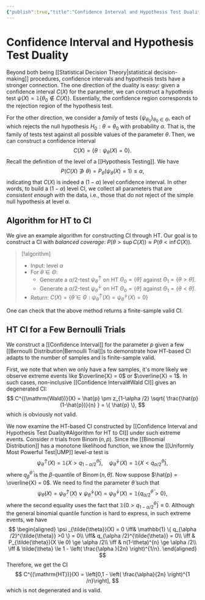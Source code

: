 ```yaml
---
{"publish":true,"title":"Confidence Interval and Hypothesis Test Duality","created":"2025-05-27T14:51:17","modified":"2025-05-31T23:12:33","cssclasses":"","state":"done","sup":["[[Statistics]]"],"alias":null,"type":"note","related":["[[Confidence Interval]]","[[Hypothesis Testing]]"]}
---
```



# Confidence Interval and Hypothesis Test Duality

Beyond both being [[Statistical Decision Theory\|statistical decision-making]] procedures, confidence intervals and hypothesis tests have a stronger connection.
The one direction of the duality is easy: given a confidence interval $C(X)$ for the parameter, we can construct a hypothesis test $\psi(X) = \mathbb{1}\{ \theta_{0} \not\in C(X) \}$. Essentially, the confidence region corresponds to the rejection region of the hypothesis test.

For the other direction, we consider a *family* of tests $\{ \psi _{\theta_{0}} \}_{\theta_{0}\in\Theta}$, each of which rejects the null hypothesis $H_0: \theta = \theta_{0}$ with probability $\alpha$. That is, the family of tests test against all possible values of the parameter $\theta$.
Then, we can construct a confidence interval
$$
C(X) = \{ \theta: \psi _{\theta}(X) = 0 \}.
$$
Recall the definition of the level of a [[Hypothesis Testing]]. We have
$$
P(C(X)\not\ni \theta ) = P_{\theta }(\psi _{\theta}(X) = 1) \le \alpha,
$$
indicating that $C(X)$ is indeed a $(1-\alpha )$ level confidence interval.
In other words, to build a $(1-\alpha)$ level CI, we collect all parameters that are *consistent enough* with the data, i.e., those that do not reject of the simple null hypothesis at level $\alpha$.

## Algorithm for HT to CI

We give an example algorithm for constructing CI through HT.
Our goal is to construct a CI with *balanced coverage*: $P(\theta> \sup C(X)) \approx  P(\theta < \inf C(X))$.

> [!algorithm]
> - Input: level $\alpha$
> - For $\tilde{\theta}\in\Theta$:
>     - Generate a $\alpha /2$-test $\psi ^{\uparrow}_{\tilde{\theta}}$ on HT $\Theta_{0}=\{ \tilde{\theta} \}$ against $\Theta_{1} = \{ \theta > \tilde{\theta} \}$.
>     - Generate a $\alpha /2$-test $\psi ^{\downarrow}_{\tilde{\theta}}$ on HT $\Theta_{0}=\{ \tilde{\theta} \}$ against $\Theta_{1} = \{ \theta < \tilde{\theta} \}$.
> - Return: $C(X) = \{ \tilde{\theta}\in\Theta : \psi ^{\uparrow}_{\tilde{\theta}}(X) = \psi ^{\downarrow}_{\tilde{\theta}}(X) = 0 \}$

One can check that the above method returns a finite-sample valid CI.

## HT CI for a Few Bernoulli Trials

We construct a [[Confidence Interval]] for the parameter $p$ given a few [[Bernoulli Distribution\|Bernoulli Trial]]s to demonstrate how HT-based CI adapts to the number of samples and is finite-sample valid.

First, we note that when we only have a few samples, it's more likely we observe extreme events like $\overline{X} = 0$ or $\overline{X} = 1$. In such cases, non-inclusive [[Confidence Interval#Wald CI]] gives an degenerated CI:
$$
C^{(\mathrm{Wald})}(X) = \hat{p} \pm z_{1-\alpha /2} \sqrt{ \frac{\hat{p}(1-\hat{p})}{n} } = \{ \hat{p} \},
$$
which is obviously not valid.

We now examine the HT-based CI constructed by [[Confidence Interval and Hypothesis Test Duality#Algorithm for HT to CI]] under such extreme events. Consider $n$ trials from $\operatorname{Binom}(n,p)$. Since the [[Binomial Distribution]] has a monotone likelihood function, we know the [[Uniformly Most Powerful Test\|UMP]] level-$\alpha$ test is
$$
\psi ^{\uparrow}_{\tilde{\theta}}(X) = \mathbb{1} \{ X > q_{1-\alpha /2}^{\tilde{\theta}} \}, \quad \psi ^{\downarrow}_{\tilde{\theta}}(X) = \mathbb{1} \{ X < q_{\alpha /2}^{\tilde{\theta}} \},
$$
where $q^{\tilde{\theta}}_{\beta}$ is the $\beta$-quantile of $\operatorname{Binom}(n,\tilde{\theta})$.
Now suppose $\hat{p} = \overline{X} = 0$. We need to find the parameter $\tilde{\theta}$ such that
$$
\psi _{\tilde{\theta}}(X) = \psi ^{\uparrow}_{\tilde{\theta}}(X) \lor   \psi ^{\downarrow}_{\tilde{\theta}}(X) = \psi ^{\downarrow}_{\tilde{\theta}}(X) =  \mathbb{1} \{ q_{\alpha/2}^{\tilde{\theta}} > 0 \},
$$
where the second equality uses the fact that $\mathbb{1}\{ 0 > q^{\tilde{\theta}}_{1- \alpha /2} \} \equiv 0$.
Although the general binomial quantile function is hard to express, in such extreme events, we have
$$
\begin{aligned}
\psi _{\tilde{\theta}}(X) = 0 \iff& \mathbb{1} \{ q_{\alpha /2}^{\tilde{\theta}} >0 \} = 0\\
\iff&  q_{\alpha /2}^{\tilde{\theta}} = 0\\
\iff & P_{\tilde{\theta}}(X \le 0) \ge \alpha /2\\
\iff & n(1-\theta)^{n} \ge \alpha /2\\
\iff & \tilde{\theta} \le 1 - \left( \frac{\alpha }{2n} \right)^{1/n}.
\end{aligned}
$$
Therefore, we get the CI
$$
C^{(\mathrm{HT})}(X) = \left[0,1 - \left( \frac{\alpha}{2n} \right)^{1 /n}\right],
$$
which is not degenerated and is valid.
